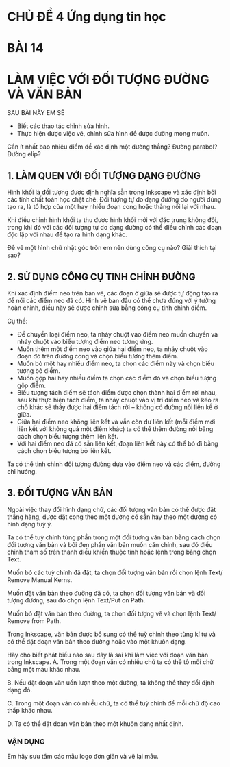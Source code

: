 
# CHỦ ĐỀ 4 Ứng dụng tin học

# BÀI 14
# LÀM VIỆC VỚI ĐỐI TƯỢNG ĐƯỜNG VÀ VĂN BẢN

SAU BÀI NÀY EM SẼ
* Biết các thao tác chỉnh sửa hình.
* Thực hiện được việc vẽ, chỉnh sửa hình để được đường mong muốn.

Cần ít nhất bao nhiêu điểm để xác định một đường thẳng? Đường parabol? Đường elip?

## 1. LÀM QUEN VỚI ĐỐI TƯỢNG DẠNG ĐƯỜNG
Hình khối là đối tượng được định nghĩa sẵn trong Inkscape và xác định bởi các tính chất toán học chặt chẽ. Đối tượng tự do dạng đường do người dùng tạo ra, là tổ hợp của một hay nhiều đoạn cong hoặc thẳng nối lại với nhau.

Khi điều chỉnh hình khối ta thu được hình khối mới với đặc trưng không đổi, trong khi đó với các đối tượng tự do dạng đường có thể điều chỉnh các đoạn độc lập với nhau để tạo ra hình dạng khác.

Để vẽ một hình chữ nhật góc tròn em nên dùng công cụ nào? Giải thích tại sao?

## 2. SỬ DỤNG CÔNG CỤ TINH CHỈNH ĐƯỜNG
Khi xác định điểm neo trên bản vẽ, các đoạn ở giữa sẽ được tự động tạo ra để nối các điểm neo đã có. Hình vẽ ban đầu có thể chưa đúng với ý tưởng hoàn chỉnh, điều này sẽ được chỉnh sửa bằng công cụ tinh chỉnh điểm.

Cụ thể:
- Để chuyển loại điểm neo, ta nháy chuột vào điểm neo muốn chuyển và nháy chuột vào biểu tượng điểm neo tương ứng.
- Muốn thêm một điểm neo vào giữa hai điểm neo, ta nháy chuột vào đoạn đó trên đường cong và chọn biểu tượng thêm điểm.
- Muốn bỏ một hay nhiều điểm neo, ta chọn các điểm này và chọn biểu tượng bỏ điểm.
- Muốn gộp hai hay nhiều điểm ta chọn các điểm đó và chọn biểu tượng gộp điểm.
- Biểu tượng tách điểm sẽ tách điểm được chọn thành hai điểm rời nhau, sau khi thực hiện tách điểm, ta nháy chuột vào vị trí điểm neo và kéo ra chỗ khác sẽ thấy được hai điểm tách rời – không có đường nối liền kề ở giữa.
- Giữa hai điểm neo không liên kết và vẫn còn dư liên kết (mỗi điểm mới liên kết với không quá một điểm khác) ta có thể thêm đường nối bằng cách chọn biểu tượng thêm liên kết.
- Với hai điểm neo đã có sẵn liên kết, đoạn liên kết này có thể bỏ đi bằng cách chọn biểu tượng bỏ liên kết.

Ta có thể tinh chỉnh đối tượng đường dựa vào điểm neo và các điểm, đường chỉ hướng.

## 3. ĐỐI TƯỢNG VĂN BẢN
Ngoài việc thay đổi hình dạng chữ, các đối tượng văn bản có thể được đặt thẳng hàng, được đặt cong theo một đường có sẵn hay theo một đường có hình dạng tuỳ ý.

Ta có thể tuỳ chỉnh từng phần trong một đối tượng văn bản bằng cách chọn đối tượng văn bản và bôi đen phần văn bản muốn căn chỉnh, sau đó điều chỉnh tham số trên thanh điều khiển thuộc tính hoặc lệnh trong bảng chọn Text.

Muốn bỏ các tuỳ chỉnh đã đặt, ta chọn đối tượng văn bản rồi chọn lệnh Text/ Remove Manual Kerns.

Muốn đặt văn bản theo đường đã có, ta chọn đối tượng văn bản và đối tượng đường, sau đó chọn lệnh Text/Put on Path.

Muốn bỏ đặt văn bản theo đường, ta chọn đối tượng vẽ và chọn lệnh Text/ Remove from Path.

Trong Inkscape, văn bản được bổ sung có thể tuỳ chỉnh theo từng kí tự và có thể đặt đoạn văn bản theo đường hoặc vào một khuôn dạng.

Hãy cho biết phát biểu nào sau đây là sai khi làm việc với đoạn văn bản trong Inkscape.
A. Trong một đoạn văn có nhiều chữ ta có thể tô mỗi chữ bằng một màu khác nhau.

B. Nếu đặt đoạn văn uốn lượn theo một đường, ta không thể thay đổi định dạng đó.

C. Trong một đoạn văn có nhiều chữ, ta có thể tuỳ chỉnh để mỗi chữ độ cao thấp khác nhau.

D. Ta có thể đặt đoạn văn bản theo một khuôn dạng nhất định.

### VẬN DỤNG
Em hãy sưu tầm các mẫu logo đơn giản và vẽ lại mẫu.
